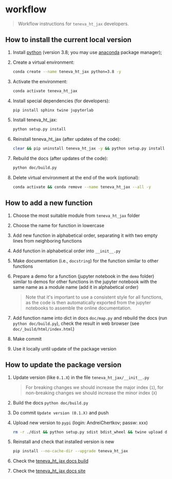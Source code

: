 # workflow

> Workflow instructions for `teneva_ht_jax` developers.


## How to install the current local version

1. Install [python](https://www.python.org) (version 3.8; you may use [anaconda](https://www.anaconda.com) package manager);

2. Create a virtual environment:
    ```bash
    conda create --name teneva_ht_jax python=3.8 -y
    ```

3. Activate the environment:
    ```bash
    conda activate teneva_ht_jax
    ```

4. Install special dependencies (for developers):
    ```bash
    pip install sphinx twine jupyterlab
    ```

5. Install teneva_ht_jax:
    ```bash
    python setup.py install
    ```

6. Reinstall teneva_ht_jax (after updates of the code):
    ```bash
    clear && pip uninstall teneva_ht_jax -y && python setup.py install
    ```

7. Rebuild the docs (after updates of the code):
    ```bash
    python doc/build.py
    ```

8. Delete virtual environment at the end of the work (optional):
    ```bash
    conda activate && conda remove --name teneva_ht_jax --all -y
    ```


## How to add a new function

1. Choose the most suitable module from `teneva_ht_jax` folder

2. Choose the name for function in lowercase

3. Add new function in alphabetical order, separating it with two empty lines from neighboring functions

4. Add function in alphabetical order into `__init__.py`

5. Make documentation (i.e., `docstring`) for the function similar to other functions

6. Prepare a demo for a function (jupyter notebook in the `demo` folder) similar to demos for other functions in the jupyter notebook with the same name as a module name (add it in alphabetical order)
    > Note that it's important to use a consistent style for all functions, as the code is then automatically exported from the jupyter notebooks to assemble the online documentation.

7. Add function name into dict in docs `doc/map.py` and rebuild the docs (run `python doc/build.py`), check the result in web browser (see `doc/_build/html/index.html`)

8. Make commit

9. Use it locally until update of the package version


## How to update the package version

1. Update version (like `0.1.X`) in the file `teneva_ht_jax/__init__.py`
    > For breaking changes we should increase the major index (`1`), for non-breaking changes we should increase the minor index (`X`)

2. Build the docs `python doc/build.py`

3. Do commit `Update version (0.1.X)` and push

4. Upload new version to `pypi` (login: AndreiChertkov; passw: xxx)
    ```bash
    rm -r ./dist && python setup.py sdist bdist_wheel && twine upload dist/*
    ```

5. Reinstall and check that installed version is new
    ```bash
    pip install --no-cache-dir --upgrade teneva_ht_jax
    ```

6. Check the [teneva_ht_jax docs build](https://readthedocs.org/projects/teneva_ht_jax/builds/)

7. Check the [teneva_ht_jax docs site](https://teneva_ht_jax.readthedocs.io/)
